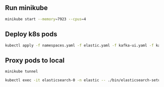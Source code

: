 ## Run minikube

```sh
minikube start --memory=7923 --cpus=4 
```

## Deploy k8s pods
```sh
kubectl apply -f namespaces.yaml -f elastic.yaml -f kafka-ui.yaml -f kafka.yaml -f mysql.yaml -f postgres.yaml -f redis.yaml
```

## Proxy pods to local

```sh
minikube tunnel
```

```sh
kubectl exec -it elasticsearch-0 -n elastic -- ./bin/elasticsearch-setup-passwords interactive
```